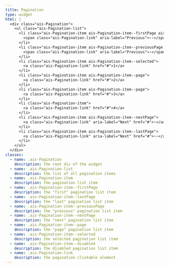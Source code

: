 ```yaml
---
title: Pagination
type: widget
html: |
  <div class="ais-Pagination">
    <ul class="ais-Pagination-list">
      <li class="ais-Pagination-item ais-Pagination-item--firstPage ais-Pagination-item--disabled">
        <span class="ais-Pagination-link" aria-label="Previous">‹‹</span>
      </li>
      <li class="ais-Pagination-item ais-Pagination-item--previousPage ais-Pagination-item--disabled">
        <span class="ais-Pagination-link" aria-label="Previous">‹</span>
      </li>
      <li class="ais-Pagination-item ais-Pagination-item--selected">
        <a class="ais-Pagination-link" href="#">1</a>
      </li>
      <li class="ais-Pagination-item ais-Pagination-item--page">
        <a class="ais-Pagination-link" href="#">2</a>
      </li>
      <li class="ais-Pagination-item ais-Pagination-item--page">
        <a class="ais-Pagination-link" href="#">3</a>
      </li>
      <li class="ais-Pagination-item">
        <a class="ais-Pagination-link" href="#">4</a>
      </li>
      <li class="ais-Pagination-item ais-Pagination-item--nextPage">
        <a class="ais-Pagination-link" aria-label="Next" href="#">›</a>
      </li>
      <li class="ais-Pagination-item ais-Pagination-item--lastPage">
        <a class="ais-Pagination-link" aria-label="Next" href="#">››</a>
      </li>
    </ul>
  </div>
classes:
  - name: .ais-Pagination
    description: the root div of the widget
  - name: .ais-Pagination-list
    description: the list of all pagination items
  - name: .ais-Pagination-item
    description: the pagination list item
  - name: .ais-Pagination-item--firstPage
    description: the "first" pagination list item
  - name: .ais-Pagination-item--lastPage
    description: the "last" pagination list item
  - name: .ais-Pagination-item--previousPage
    description: the "previous" pagination list item
  - name: .ais-Pagination-item--nextPage
    description: the "next" pagination list item
  - name: .ais-Pagination-item--page
    description: the "page" pagination list item
  - name: .ais-Pagination-item--selected
    description: the selected pagination list item
  - name: .ais-Pagination-item--disabled
    description: the disabled pagination list item
  - name: .ais-Pagination-link
    description: the pagination clickable element
---
```

